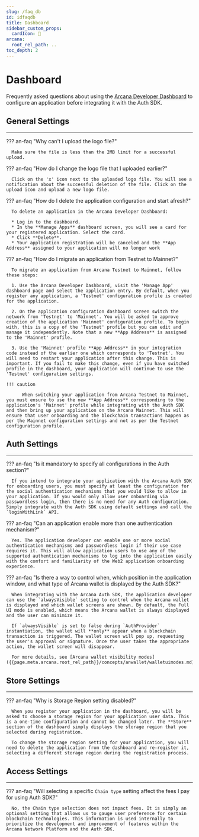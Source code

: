```yaml
---
slug: /faq_db
id: idfaqdb
title: Dashboard
sidebar_custom_props:
  cardIcon: 🙋
arcana:
  root_rel_path: ..
toc_depth: 2
---
```


# Dashboard

Frequently asked questions about using the [Arcana Developer Dashboard]({{page.meta.arcana.root_rel_path}}/concepts/dashboard.md) to configure an application before integrating it with the Auth SDK.

## General Settings

---

??? an-faq "Why can't I upload the logo file?"

      Make sure the file is less than the 2MB limit for a successful upload.

??? an-faq "How do I change the logo file that I uploaded earlier?"

      Click on the 'x' icon next to the uploaded logo file. You will see a notification about the successful deletion of the file. Click on the upload icon and upload a new logo file.

??? an-faq "How do I delete the application configuration and start afresh?"

      To delete an application in the Arcana Developer Dashboard:

      * Log in to the dashboard.
      * In the **Manage Apps** dashboard screen, you will see a card for your registered application. Select the card.
      * Click **Delete**.
      * Your application registration will be canceled and the **App Address** assigned to your application will no longer work

??? an-faq "How do I migrate an application from Testnet to Mainnet?"

      To migrate an application from Arcana Testnet to Mainnet, follow these steps:

      1. Use the Arcana Developer Dashboard, visit the 'Manage App' dashboard page and select the application entry. By default, when you register any application, a 'Testnet' configuration profile is created for the application.

      2. On the application configuration dashboard screen switch the network from 'Testnet' to 'Mainnet'. You will be asked to approve creation of the application 'Mainnet' configuration profile. To begin with, this is a copy of the 'Testnet' profile but you can edit and manage it independently. Note that a new **App Address** is assigned to the 'Mainnet' profile.

      3. Use the 'Mainnet' profile **App Address** in your integration code instead of the earlier one which corresponds to 'Testnet'. You will need to restart your application after this change. This is important. If you fail to make this change, even if you have switched profile in the dashboard, your application will continue to use the 'Testnet' configuration settings.

    !!! caution

          When switching your application from Arcana Testnet to Mainnet, you must ensure to use the new **App Address** corresponding to the application's 'Mainnet' profile while integrating with the Auth SDK and then bring up your application on the Arcana Mainnet. This will ensure that user onboarding and the blockchain transactions happen as per the Mainnet configuration settings and not as per the Testnet configuration profile. 

## Auth Settings

---

??? an-faq "Is it mandatory to specify all configurations in the Auth section?"

      If you intend to integrate your application with the Arcana Auth SDK for onboarding users, you must specify at least the configuration for the social authentication mechanisms that you would like to allow in your application. If you would only allow user onboarding via passwordless login, then there is no need for any Auth configuration. Simply integrate with the Auth SDK using default settings and call the `loginWithLink` API.

??? an-faq "Can an application enable more than one authentication mechanism?"  

      Yes. The application developer can enable one or more social authentication mechanisms and passwordless login if their use case requires it. This will allow application users to use any of the supported authentication mechanisms to log into the application easily with the comfort and familiarity of the Web2 application onboarding experience.

??? an-faq "Is there a way to control when, which position in the application window, and what type of Arcana wallet is displayed by the Auth SDK?"

      When integrating with the Arcana Auth SDK, the application developer can use the `alwaysVisible` setting to control when the Arcana wallet is displayed and which wallet screens are shown. By default, the Full UI mode is enabled, which means the Arcana wallet is always displayed and the user can minimize it.

      If `alwaysVisible` is set to false during `AuthProvider` instantiation, the wallet will **only** appear when a blockchain transaction is triggered. The wallet screen will pop up, requesting the user's approval or signature. Once the user takes the appropriate action, the wallet screen will disappear.

      For more details, see [Arcana wallet visibility modes]({{page.meta.arcana.root_rel_path}}/concepts/anwallet/walletuimodes.md)

## Store Settings

---

??? an-faq "Why is Storage Region setting disabled?"

      When you register your application in the dashboard, you will be asked to choose a storage region for your application user data. This is a one-time configuration and cannot be changed later. The **Store** section of the dashboard simply displays the storage region that you selected during registration.

      To change the storage region setting for your application, you will need to delete the application from the dashboard and re-register it, selecting a different storage region during the registration process.

## Access Settings

---

??? an-faq "Will selecting a specific `Chain type` setting affect the fees I pay for using Auth SDK?"

      No, the Chain type selection does not impact fees. It is simply an optional setting that allows us to gauge user preference for certain blockchain technologies. This information is used internally to prioritize the development and improvement of features within the Arcana Network Platform and the Auth SDK.
